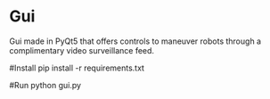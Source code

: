 # Gui
Gui made in PyQt5 that offers controls to maneuver robots through a complimentary video surveillance feed.

#Install
pip install -r requirements.txt 

#Run
python gui.py
